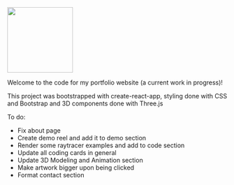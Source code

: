
<img src="https://user-images.githubusercontent.com/44556715/79250744-249be700-7e4d-11ea-8324-ddfb21e86071.png" width=150>

Welcome to the code for my portfolio website (a current work in progress)! 

This project was bootstrapped with create-react-app, styling done with CSS and Bootstrap and 3D components done with Three.js

To do:
- Fix about page
- Create demo reel and add it to demo section
- Render some raytracer examples and add to code section
- Update all coding cards in general
- Update 3D Modeling and Animation section
- Make artwork bigger upon being clicked
- Format contact section


